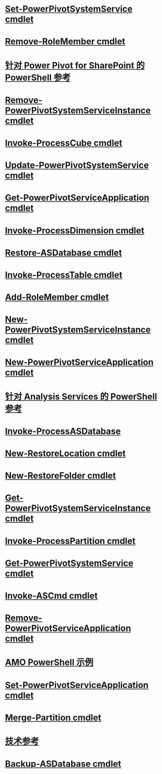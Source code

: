 # [Set-PowerPivotSystemService cmdlet](set-powerpivotsystemservice-cmdlet.md)
# [Remove-RoleMember cmdlet](remove-rolemember-cmdlet.md)
# [针对 Power Pivot for SharePoint 的 PowerShell 参考](powershell-reference-for-power-pivot-for-sharepoint.md)
# [Remove-PowerPivotSystemServiceInstance cmdlet](remove-powerpivotsystemserviceinstance-cmdlet.md)
# [Invoke-ProcessCube cmdlet](invoke-processcube-cmdlet.md)
# [Update-PowerPivotSystemService cmdlet](update-powerpivotsystemservice-cmdlet.md)
# [Get-PowerPivotServiceApplication cmdlet](get-powerpivotserviceapplication-cmdlet.md)
# [Invoke-ProcessDimension cmdlet](invoke-processdimension-cmdlet.md)
# [Restore-ASDatabase cmdlet](restore-asdatabase-cmdlet.md)
# [Invoke-ProcessTable cmdlet](invoke-processtable-cmdlet.md)
# [Add-RoleMember cmdlet](add-rolemember-cmdlet.md)
# [New-PowerPivotSystemServiceInstance cmdlet](new-powerpivotsystemserviceinstance-cmdlet.md)
# [New-PowerPivotServiceApplication cmdlet](new-powerpivotserviceapplication-cmdlet.md)
# [针对 Analysis Services 的 PowerShell 参考](analysis-services-powershell-reference.md)
# [Invoke-ProcessASDatabase](invoke-processasdatabase.md)
# [New-RestoreLocation cmdlet](new-restorelocation-cmdlet.md)
# [New-RestoreFolder cmdlet](new-restorefolder-cmdlet.md)
# [Get-PowerPivotSystemServiceInstance cmdlet](get-powerpivotsystemserviceinstance-cmdlet.md)
# [Invoke-ProcessPartition cmdlet](invoke-processpartition-cmdlet.md)
# [Get-PowerPivotSystemService cmdlet](get-powerpivotsystemservice-cmdlet.md)
# [Invoke-ASCmd cmdlet](invoke-ascmd-cmdlet.md)
# [Remove-PowerPivotServiceApplication cmdlet](remove-powerpivotserviceapplication-cmdlet.md)
# [AMO PowerShell 示例](amo-powershell-example.md)
# [Set-PowerPivotServiceApplication cmdlet](set-powerpivotserviceapplication-cmdlet.md)
# [Merge-Partition cmdlet](merge-partition-cmdlet.md)
# [技术参考](technical-reference-ssas.md)
# [Backup-ASDatabase cmdlet](backup-asdatabase-cmdlet.md)
